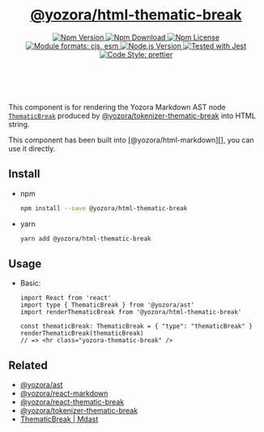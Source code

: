 <header>
  <h1 align="center">
    <a href="https://github.com/guanghechen/yozora-html/tree/main/packages/thematic-break#readme">@yozora/html-thematic-break</a>
  </h1>
  <div align="center">
    <a href="https://www.npmjs.com/package/@yozora/html-thematic-break">
      <img
        alt="Npm Version"
        src="https://img.shields.io/npm/v/@yozora/html-thematic-break.svg"
      />
    </a>
    <a href="https://www.npmjs.com/package/@yozora/html-thematic-break">
      <img
        alt="Npm Download"
        src="https://img.shields.io/npm/dm/@yozora/html-thematic-break.svg"
      />
    </a>
    <a href="https://www.npmjs.com/package/@yozora/html-thematic-break">
      <img
        alt="Npm License"
        src="https://img.shields.io/npm/l/@yozora/html-thematic-break.svg"
      />
    </a>
    <a href="#install">
      <img
        alt="Module formats: cjs, esm"
        src="https://img.shields.io/badge/module_formats-cjs%2C%20esm-green.svg"
      />
    </a>
    <a href="https://github.com/nodejs/node">
      <img
        alt="Node.js Version"
        src="https://img.shields.io/node/v/@yozora/html-thematic-break"
      />
    </a>
    <a href="https://github.com/facebook/jest">
      <img
        alt="Tested with Jest"
        src="https://img.shields.io/badge/tested_with-jest-9c465e.svg"
      />
    </a>
    <a href="https://github.com/prettier/prettier">
      <img
        alt="Code Style: prettier"
        src="https://img.shields.io/badge/code_style-prettier-ff69b4.svg?style=flat-square"
      />
    </a>
  </div>
</header>
<br/>

This component is for rendering the Yozora Markdown AST node [`ThematicBreak`][@yozora/ast] 
produced by [@yozora/tokenizer-thematic-break][] into HTML string.

This component has been built into [@yozora/html-markdown][], you can use it directly.

## Install

* npm

  ```bash
  npm install --save @yozora/html-thematic-break
  ```

* yarn

  ```bash
  yarn add @yozora/html-thematic-break
  ```


## Usage

* Basic:

  ```tsx
  import React from 'react'
  import type { ThematicBreak } from '@yozora/ast'
  import renderThematicBreak from '@yozora/html-thematic-break'

  const thematicBreak: ThematicBreak = { "type": "thematicBreak" }
  renderThematicBreak(thematicBreak)
  // => <hr class="yozora-thematic-break" />
  ```

## Related

* [@yozora/ast][]
* [@yozora/react-markdown][]
* [@yozora/react-thematic-break][]
* [@yozora/tokenizer-thematic-break][]
* [ThematicBreak | Mdast][mdast]


[@yozora/ast]: https://www.npmjs.com/package/@yozora/ast#thematic-break
[@yozora/react-markdown]: https://www.npmjs.com/package/@yozora/react-markdown
[@yozora/tokenizer-thematic-break]: https://www.npmjs.com/package/@yozora/tokenizer-thematic-break
[@yozora/react-thematic-break]: https://www.npmjs.com/package/@yozora/react-thematic-break
[mdast]: https://github.com/syntax-tree/mdast#thematic-break

